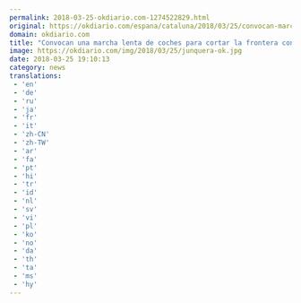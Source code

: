 ```yaml
---
permalink: 2018-03-25-okdiario.com-1274522829.html
original: https://okdiario.com/espana/cataluna/2018/03/25/convocan-marcha-lenta-coches-cortar-frontera-junquera-2022324
domain: okdiario.com
title: "Convocan una marcha lenta de coches para cortar la frontera con Francia en La Junquera"
image: https://okdiario.com/img/2018/03/25/junquera-ok.jpg
date: 2018-03-25 19:10:13
category: news
translations: 
 - 'en'
 - 'de'
 - 'ru'
 - 'ja'
 - 'fr'
 - 'it'
 - 'zh-CN'
 - 'zh-TW'
 - 'ar'
 - 'fa'
 - 'pt'
 - 'hi'
 - 'tr'
 - 'id'
 - 'nl'
 - 'sv'
 - 'vi'
 - 'pl'
 - 'ko'
 - 'no'
 - 'da'
 - 'th'
 - 'ta'
 - 'ms'
 - 'hy'
---
```



